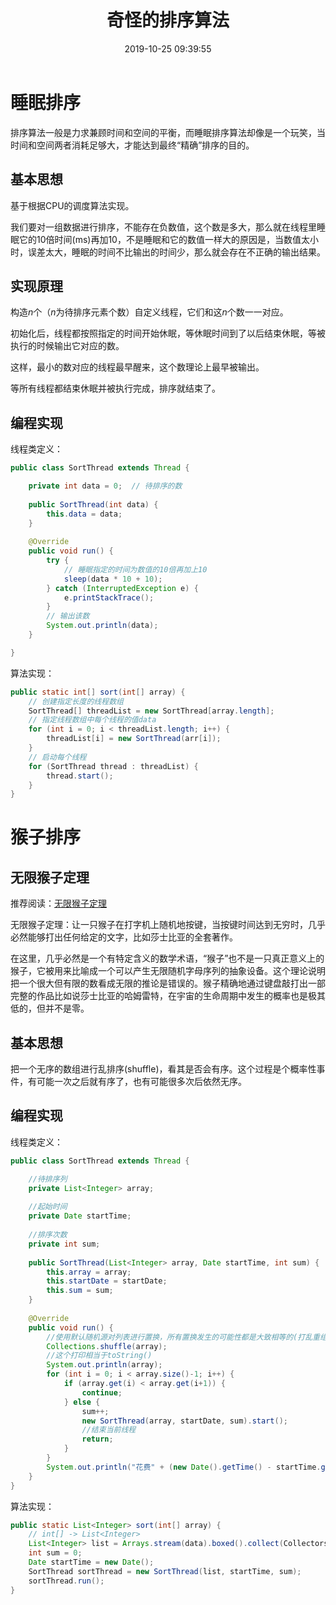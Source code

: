 ﻿---
title: 奇怪的排序算法
date: 2019-10-25 09:39:55
summary: 本文分享一些奇怪的排序算法，例如睡眠排序、猴子排序。
mathjax: true
tags:
- 程序设计
categories:
- 程序设计
---

# 睡眠排序

排序算法一般是力求兼顾时间和空间的平衡，而睡眠排序算法却像是一个玩笑，当时间和空间两者消耗足够大，才能达到最终“精确”排序的目的。

## 基本思想

基于根据CPU的调度算法实现。

我们要对一组数据进行排序，不能存在负数值，这个数是多大，那么就在线程里睡眠它的10倍时间(ms)再加10，不是睡眠和它的数值一样大的原因是，当数值太小时，误差太大，睡眠的时间不比输出的时间少，那么就会存在不正确的输出结果。

## 实现原理

构造$n$个（$n$为待排序元素个数）自定义线程，它们和这$n$个数一一对应。

初始化后，线程都按照指定的时间开始休眠，等休眠时间到了以后结束休眠，等被执行的时候输出它对应的数。

这样，最小的数对应的线程最早醒来，这个数理论上最早被输出。

等所有线程都结束休眠并被执行完成，排序就结束了。

## 编程实现

线程类定义：

```java
public class SortThread extends Thread {  

    private int data = 0;  // 待排序的数
    
    public SortThread(int data) {  
        this.data = data;  
    }  
    
    @Override
    public void run() {  
        try {  
            // 睡眠指定的时间为数值的10倍再加上10
            sleep(data * 10 + 10);
        } catch (InterruptedException e) {  
            e.printStackTrace();  
        }  
        // 输出该数
        System.out.println(data);  
    }  

}
```

算法实现：
```java
public static int[] sort(int[] array) {
    // 创建指定长度的线程数组
    SortThread[] threadList = new SortThread[array.length];  
    // 指定线程数组中每个线程的值data
    for (int i = 0; i < threadList.length; i++) {  
        threadList[i] = new SortThread(arr[i]);  
    } 
    // 启动每个线程
    for (SortThread thread : threadList) {  
        thread.start();  
    }     
}
```

# 猴子排序

## 无限猴子定理

推荐阅读：[无限猴子定理](https://zh.wikipedia.org/zh-hans/%E7%84%A1%E9%99%90%E7%8C%B4%E5%AD%90%E5%AE%9A%E7%90%86)

无限猴子定理：让一只猴子在打字机上随机地按键，当按键时间达到无穷时，几乎必然能够打出任何给定的文字，比如莎士比亚的全套著作。

在这里，几乎必然是一个有特定含义的数学术语，“猴子”也不是一只真正意义上的猴子，它被用来比喻成一个可以产生无限随机字母序列的抽象设备。这个理论说明把一个很大但有限的数看成无限的推论是错误的。猴子精确地通过键盘敲打出一部完整的作品比如说莎士比亚的哈姆雷特，在宇宙的生命周期中发生的概率也是极其低的，但并不是零。

## 基本思想

把一个无序的数组进行乱排序(shuffle)，看其是否会有序。这个过程是个概率性事件，有可能一次之后就有序了，也有可能很多次后依然无序。

## 编程实现

线程类定义：
```java
public class SortThread extends Thread {

    //待排序列
	private List<Integer> array;
	
	//起始时间
	private Date startTime;
	
	//排序次数
	private int sum;
 
	public SortThread(List<Integer> array, Date startTime, int sum) {
		this.array = array;
		this.startDate = startDate;
		this.sum = sum;
	}
 
    @Override
	public void run() {
	    //使用默认随机源对列表进行置换，所有置换发生的可能性都是大致相等的(打乱重组)
		Collections.shuffle(array);
		//这个打印相当于toString()
		System.out.println(array);
		for (int i = 0; i < array.size()-1; i++) {
			if (array.get(i) < array.get(i+1)) {
				continue;
			} else {
				sum++;
				new SortThread(array, startDate, sum).start();
				//结束当前线程
				return;
			}
		}
		System.out.println("花费" + (new Date().getTime() - startTime.getTime()) + "ms时间\n排序数组元素个数:" + array.size() + "\n共进行了" + sum + "次");
	}
}
```

算法实现：
```java
public static List<Integer> sort(int[] array) {
    // int[] -> List<Integer>
    List<Integer> list = Arrays.stream(data).boxed().collect(Collectors.toList());
    int sum = 0;
    Date startTime = new Date();
    SortThread sortThread = new SortThread(list, startTime, sum);
    sortThread.run();
}
```

